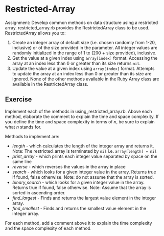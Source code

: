 # Restricted-Array
Assignment: Develop common methods on data structure using a restricted array.
restricted_array.rb provides the RestrictedArray class to be used.
RestrictedArray allows you to:
1. Create an integer array of default size (i.e. chosen randomly from 1-20, inclusive) or of the size provided in the parameter.
   All integer values are randomly initialized in the range of 1 to (200 + size provided), inclusive.
2. Get the value at a given index using `array[index]` format. Accessing the array at an index less than 0 or greater than its size returns `nil`.
3. Update the value at a given index using `array[index]` format. Attempts to update the array at an index less than 0 or greater than its size are ignored.
None of the other methods available in the Ruby Array class are available in the RestrictedArray class.

## Exercise
Implement each of the methods in using_restricted_array.rb.
Above each method, elaborate the comment to explain the time and space complexity.
If you define the time and space complexity in terms of *n*, be sure to explain
what *n* stands for.

Methods to implement are:
- *length* - which calculates the length of the integer array and returns it.
             Note: The restricted_array is terminated by `nil` i.e. `array[length] = nil`
- *print_array* - which prints each integer value separated by space on the same line
- *reverse* - which reverses the values in the array in place
- *search* - which looks for a given integer value in the array. Returns true if found, false otherwise.
             Note: do not assume that the array is sorted.
- *binary_search* - which looks for a given integer value in the array. Returns true if found, false otherwise.
             Note: Assume that the array is sorted in ascending order.
- *find_largest* - Finds and returns the largest value element in the integer array.
- *find_smallest* - Finds and returns the smallest value element in the integer array.

For each method, add a comment above it to explain the time complexity and the space complexity of each method.
